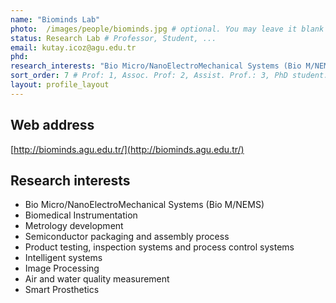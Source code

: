 ```yaml
---
name: "Biominds Lab"
photo:  /images/people/biominds.jpg # optional. You may leave it blank 
status: Research Lab # Professor, Student, ... 
email: kutay.icoz@agu.edu.tr
phd: 
research_interests: "Bio Micro/NanoElectroMechanical Systems (Bio M/NEMS), Biosensors, Biomedical Instrumentation, ..."
sort_order: 7 # Prof: 1, Assoc. Prof: 2, Assist. Prof.: 3, PhD student: 4, MSc student: 5, Undergrad student: 6, Collaborators: 7
layout: profile_layout
---
```

## Web address
[http://biominds.agu.edu.tr/](http://biominds.agu.edu.tr/)
## Research interests
- Bio Micro/NanoElectroMechanical Systems (Bio M/NEMS)
- Biomedical Instrumentation
- Metrology development
- Semiconductor packaging and assembly process
- Product testing, inspection systems and process control systems
- Intelligent systems
- Image Processing
- Air and water quality measurement
- Smart Prosthetics 

